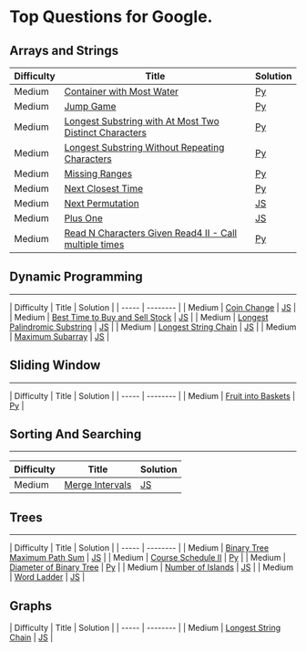 # Top Questions for Google.

## Arrays and Strings

| Difficulty | Title | Solution |
| ---------- | ----- | -------- |
| Medium | [Container with Most Water](https://leetcode.com/problems/container-with-most-water/) | [Py](./algorithms/array-and-strings/container-with-most-water.py) |
| Medium | [Jump Game](https://leetcode.com/problems/jump-game/) | [Py](./algorithms/array-and-strings/jump-game.py) |
| Medium | [Longest Substring with At Most Two Distinct Characters](https://leetcode.com/problems/longest-substring-with-at-most-two-distinct-characters/) | [Py](./algorithms/array-and-strings/longest-substring-with-at-most-two-distinct-characters.py) |
| Medium | [Longest Substring Without Repeating Characters](https://leetcode.com/problems/longest-substring-without-repeating-characters/) | [Py](./algorithms/array-and-strings/longest-substring-without-repeating-characters.py) |
| Medium | [Missing Ranges](https://leetcode.com/problems/next-permutation/) | [Py](./algorithms/array-and-strings/missing-ranges.py) |
| Medium | [Next Closest Time](https://leetcode.com/problems/next-closest-time/) | [Py](./algorithms/array-and-strings/next-closest-time.py) |
| Medium | [Next Permutation](https://leetcode.com/problems/next-permutation/) | [JS](./algorithms/array-and-strings/next-permutation.js) |
| Medium | [Plus One](https://leetcode.com/problems/plus-one/) | [JS](./algorithms/array-and-strings/plus-one.js) |
| Medium | [Read N Characters Given Read4 II - Call multiple times](https://leetcode.com/problems/read-n-characters-given-read4-ii-call-multiple-times/) | [Py](./algorithms/array-and-strings/read-n-characters-given-read4-ii-call-multiple-times.py) |

## Dynamic Programming
--------

| Difficulty | Title | Solution |
| ----- | -------- |
| Medium | [Coin Change](https://leetcode.com/problems/coin-change/) | [JS](./algorithms/dynamic-programming/coin-change.js) |
| Medium | [Best Time to Buy and Sell Stock](https://leetcode.com/problems/best-time-to-buy-and-sell-stock/) | [JS](./algorithms/dynamic-programming/best-time-to-buy-and-sell-stock.js) |
| Medium | [Longest Palindromic Substring](https://leetcode.com/problems/longest-palindromic-substring/) | [JS](./algorithms/dynamic-programming/longest-palindromic-substring.js) |
| Medium | [Longest String Chain](https://leetcode.com/problems/longest-string-chain/) | [JS](./algorithms/trees/longest-string-chain.js) |
| Medium | [Maximum Subarray](https://leetcode.com/problems/maximum-subarray/) | [JS](./algorithms/dynamic-programming/maximum-subarray.js) |

## Sliding Window
--------

| Difficulty | Title | Solution |
| ----- | -------- |
| Medium | [Fruit into Baskets](https://leetcode.com/problems/fruit-into-baskets/) | [Py](./algorithms/sliding-window/fruit-into-baskets.py) |

## Sorting And Searching
--------

| Difficulty | Title | Solution |
| ---------- | ----- | -------- |
| Medium | [Merge Intervals](https://leetcode.com/problems/merge-intervals/) | [JS](./algorithms/sorting-and-searching/merge-intervals.js) |


## Trees
--------

| Difficulty | Title | Solution |
| ----- | -------- |
| Medium | [Binary Tree Maximum Path Sum](https://leetcode.com/problems/binary-tree-maximum-path-sum/) | [JS](./algorithms/trees-and-graphs/binary-tree-maximum-path-sum.js) |
| Medium | [Course Schedule II](https://leetcode.com/problems/course-schedule-ii/) | [Py](./algorithms/trees-and-graphs/course-schedule-ii.py) |
| Medium | [Diameter of Binary Tree](https://leetcode.com/problems/diameter-of-binary-tree/) | [Py](./algorithms/trees-and-graphs/diameter-of-binary-tree.py) |
| Medium | [Number of Islands](https://leetcode.com/problems/number-of-islands/) | [JS](./algorithms/trees-and-graphs/number-of-islands.js) |
| Medium | [Word Ladder](https://leetcode.com/problems/word-ladder/) | [JS](./algorithms/trees-and-graphs/word-ladder.js) |


## Graphs
| Difficulty | Title | Solution |
| ----- | -------- |
| Medium | [Longest String Chain](https://leetcode.com/problems/longest-string-chain/) | [JS](./algorithms/trees/longest-string-chain.js) |

